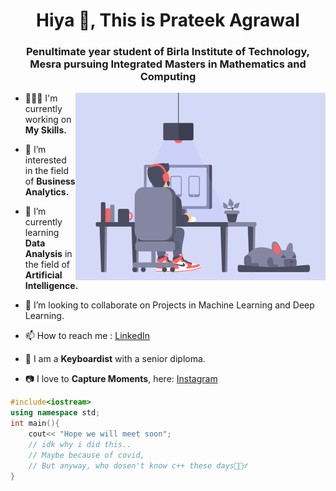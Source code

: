 <h1 align="center"; font-family="Arial";font-weight=bolder>Hiya 👋, This is Prateek Agrawal</h1>

<h3 align="center">Penultimate year student of Birla Institute of Technology, Mesra  pursuing Integrated Masters in Mathematics and Computing </h3>

<img align="right" alt="GIF" src="prateekportfolio.gif" height="300" />
    
- 👨🏽‍💻 I'm currently working on **My Skills.**

- 🧐 I’m interested in the field of **Business Analytics.**
- 🌱 I’m currently learning **Data Analysis** in the field of **Artificial Intelligence.**
- 👯 I’m looking to collaborate on Projects in Machine Learning and Deep Learning.
- 📫 How to reach me : [LinkedIn](https://www.linkedin.com/in/prateek-agrawal-9358a916b/)
- 🎹 I am a **Keyboardist** with a senior diploma.
- 📷 I love to **Capture Moments**, here: [Instagram](https://www.instagram.com/prateek._.agr/)

```C++
#include<iostream>
using namespace std;
int main(){
    cout<< "Hope we will meet soon";
    // idk why i did this..
    // Maybe because of covid,
    // But anyway, who dosen't know c++ these days🤷🏻‍♂️
}

